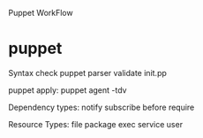 Puppet WorkFlow

# puppet
Syntax check
puppet parser validate init.pp

puppet apply:
puppet agent -tdv

Dependency types:
notify
subscribe
before
require

Resource Types:
file
package
exec
service
user

